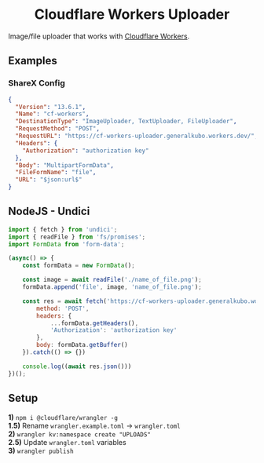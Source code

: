 <div align="center">
    <h1>Cloudflare Workers Uploader</h1>
</div>

Image/file uploader that works with [Cloudflare Workers](https://workers.cloudflare.com/).  

## Examples

### ShareX Config

```json
{
  "Version": "13.6.1",
  "Name": "cf-workers",
  "DestinationType": "ImageUploader, TextUploader, FileUploader",
  "RequestMethod": "POST",
  "RequestURL": "https://cf-workers-uploader.generalkubo.workers.dev/",
  "Headers": {
    "Authorization": "authorization key"
  },
  "Body": "MultipartFormData",
  "FileFormName": "file",
  "URL": "$json:url$"
}
```

## NodeJS - Undici

```js
import { fetch } from 'undici';
import { readFile } from 'fs/promises';
import FormData from 'form-data';

(async() => {
    const formData = new FormData();

    const image = await readFile('./name_of_file.png');
    formData.append('file', image, 'name_of_file.png');

    const res = await fetch('https://cf-workers-uploader.generalkubo.workers.dev/', {
        method: 'POST',
        headers: {
            ...formData.getHeaders(),
            'Authorization': 'authorization key'
        },
        body: formData.getBuffer()
    }).catch(() => {})

    console.log((await res.json()))
})();
```

## Setup
**1)** `npm i @cloudflare/wrangler -g`  
**1.5)** Rename `wrangler.example.toml` -> `wrangler.toml`  
**2)** `wrangler kv:namespace create "UPLOADS"`  
**2.5)** Update `wrangler.toml` variables  
**3)** `wrangler publish`  